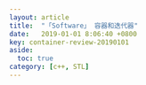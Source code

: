```yaml
---
layout: article
title:  "「Software」 容器和迭代器"
date:   2019-01-01 8:06:40 +0800
key: container-review-20190101
aside:
  toc: true
category: [c++, STL]
---
```

